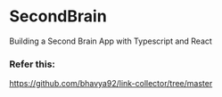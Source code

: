 # SecondBrain
Building a Second Brain App with Typescript and React 
### Refer this:
https://github.com/bhavya92/link-collector/tree/master
